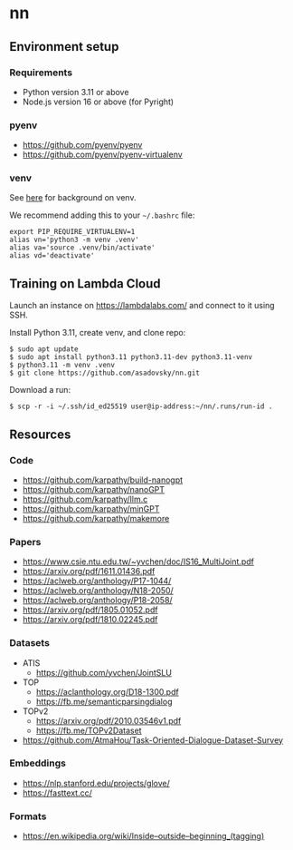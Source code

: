# nn

## Environment setup

### Requirements

- Python version 3.11 or above
- Node.js version 16 or above (for Pyright)

### pyenv

- https://github.com/pyenv/pyenv
- https://github.com/pyenv/pyenv-virtualenv

### venv

See [here](https://docs.python.org/3/library/venv.html) for background on venv.

We recommend adding this to your `~/.bashrc` file:

    export PIP_REQUIRE_VIRTUALENV=1
    alias vn='python3 -m venv .venv'
    alias va='source .venv/bin/activate'
    alias vd='deactivate'

## Training on Lambda Cloud

Launch an instance on https://lambdalabs.com/ and connect to it using SSH.

Install Python 3.11, create venv, and clone repo:

    $ sudo apt update
    $ sudo apt install python3.11 python3.11-dev python3.11-venv
    $ python3.11 -m venv .venv
    $ git clone https://github.com/asadovsky/nn.git

Download a run:

    $ scp -r -i ~/.ssh/id_ed25519 user@ip-address:~/nn/.runs/run-id .

## Resources

### Code

- https://github.com/karpathy/build-nanogpt
- https://github.com/karpathy/nanoGPT
- https://github.com/karpathy/llm.c
- https://github.com/karpathy/minGPT
- https://github.com/karpathy/makemore

### Papers

- https://www.csie.ntu.edu.tw/~yvchen/doc/IS16_MultiJoint.pdf
- https://arxiv.org/pdf/1611.01436.pdf
- https://aclweb.org/anthology/P17-1044/
- https://aclweb.org/anthology/N18-2050/
- https://aclweb.org/anthology/P18-2058/
- https://arxiv.org/pdf/1805.01052.pdf
- https://arxiv.org/pdf/1810.02245.pdf

### Datasets

- ATIS
  - https://github.com/yvchen/JointSLU
- TOP
  - https://aclanthology.org/D18-1300.pdf
  - https://fb.me/semanticparsingdialog
- TOPv2
  - https://arxiv.org/pdf/2010.03546v1.pdf
  - https://fb.me/TOPv2Dataset
- https://github.com/AtmaHou/Task-Oriented-Dialogue-Dataset-Survey

### Embeddings

- https://nlp.stanford.edu/projects/glove/
- https://fasttext.cc/

### Formats

- https://en.wikipedia.org/wiki/Inside–outside–beginning_(tagging)
